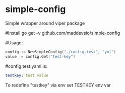 # simple-config
Simple wrapper around viper package

#Install
go get -v github.com/maddevsio/simple-config

#Usage:
```go
config := NewSimpleConfig("./config.test", "yml")
value := config.Get("test-key")
```
#config.test.yaml is:

```yaml
testkey: test value
```

To redefine "testkey" via env set TESTKEY env var
